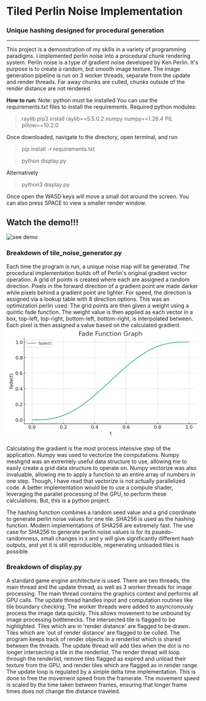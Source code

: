 # Tiled Perlin Noise Implementation

### Unique hashing designed for procedural generation
---
This project is a demonstration of my skills in a variety of programming paradigms. I implemented perlin noise into a procedural chunk rendering system. Perlin noise is a type of gradient noise developed by Ken Perlin. It's purpose is to create a random, but smooth image texture. The image generation pipeline is run on 3 worker threads, separate from the update and render threads. Far away chunks are culled, chunks outside of the render distance are not rendered.


**How to run:**
Note: python must be installed
You can use the requirements.txt files to install the requirements.
Required python modules:
>raylib
>pip3 install raylib==5.5.0.2
>numpy
>numpy==1.26.4
>PIL
>pillow==10.2.0

Once downloaded, navigate to the directory, open terminal, and run
>pip install -r requirements.txt

>python display.py

Alternatively
>python3 display.py

Once open the WASD keys will move a small dot around the screen.
You can also press SPACE to view a smaller render window.
## Watch the demo!!!
![see demo](https://github.com/RossKlein/Tiled-Perlin-Noise/assets/11377562/92541319-dd42-4866-990c-9a10746002c4)


### Breakdown of tile_noise_generator.py
Each time the program is run, a unique noise map will be generated. The procedural implementation builds off of Perlin's original gradient vector operation. A grid of points is created where each are assigned a random direction. Pixels in the forward direction of a gradient point are made darker while pixels behind a gradient point are lighter. For speed, the direction is assigned via a lookup table with 8 direction options. This was an optimization perlin used. The grid points are then given a weight using a quintic fade function. The weight value is then applied as each vector in a box, top-left, top-right, bottom-left, bottom-right, is interpolated between. Each pixel is then assigned a value based on the calculated gradient. 
![Oops! see fade function](fadefunction.png)

Calculating the gradient is the most process intensive step of the application. Numpy was used to vectorize the computations. Numpy meshgrid was an extremely useful data structure to use, allowing me to easily create a grid data structure to operate on. Numpy vectorize was also invaluable, allowing me to apply a function to an entire array of numbers in one step. Though, I have read that vectorize is not actually parallelized code. A better implementation would be to use a compute shader, leveraging the parallel processing of the GPU, to perform these calculations. But, this is a python project. 

The hashing function combines a random seed value and a grid coordinate to generate perlin noise values for one tile. SHA256 is used as the hashing function. Modern implementations of SHA256 are extremely fast. The use case for SHA256 to generate perlin noise values is for its psuedo-randomness, small changes in x and y will give significantly different hash outputs, and yet it is still reproducible, regenerating unloaded tiles is possible.

### Breakdown of display.py

A standard game engine architecture is used. There are two threads, the main thread and the update thread, as well as 3 worker threads for image processing.  The main thread contains the graphics context and performs all GPU calls. The update thread handles input and computation routines like tile boundary checking. The worker threads were added to asyncronously process the image data quickly. This allows movement to be unbound by image processing bottlenecks. The intersected tile is flagged to be highlighted. Tiles which are in 'render distance' are flagged to be drawn. Tiles which are 'out of render distance' are flagged to be culled. The program keeps track of render objects in a renderlist which is shared between the threads. The update thread will add tiles when the dot is no longer intersecting a tile in the renderlist. The render thread will loop through the renderlist, remove tiles flagged as expired and unload their texture from the GPU, and render tiles which are flagged as in render range. The update loop is regulated by a simple delta time implementation. This is done to free the movement speed from the framerate. The movement speed is scaled by the time taken between frames, ensuring that longer frame times does not change the distance traveled.
